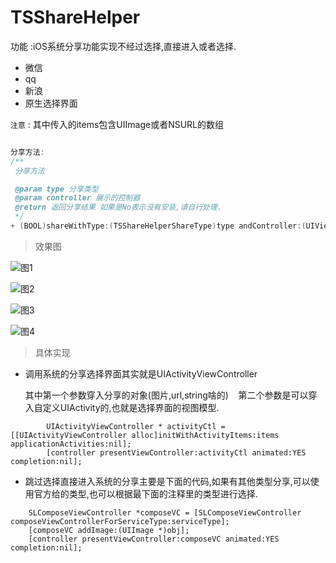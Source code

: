 # TSShareHelper
功能 :iOS系统分享功能实现不经过选择,直接进入或者选择.

- 微信
- qq
- 新浪
- 原生选择界面

`注意` : 其中传入的items包含UIImage或者NSURL的数组

```Objective-C

分享方法:
/**
 分享方法

 @param type 分享类型
 @param controller 展示的控制器
 @return 返回分享结果 如果是No表示没有安装,请自行处理.
 */
+ (BOOL)shareWithType:(TSShareHelperShareType)type andController:(UIViewController *)controller andItems:(NSArray *)items;

```


>效果图

![图1](1.png)

![图2](2.png)

![图3](3.jpg)

![图4](4.png)


>具体实现

- 调用系统的分享选择界面其实就是UIActivityViewController 

  其中第一个参数穿入分享的对象(图片,url,string啥的)
  
  第二个参数是可以穿入自定义UIActivity的,也就是选择界面的视图模型.
  
```
        UIActivityViewController * activityCtl = [[UIActivityViewController alloc]initWithActivityItems:items applicationActivities:nil];
        [controller presentViewController:activityCtl animated:YES completion:nil];
```

- 跳过选择直接进入系统的分享主要是下面的代码,如果有其他类型分享,可以使用官方给的类型,也可以根据最下面的注释里的类型进行选择.

```
    SLComposeViewController *composeVC = [SLComposeViewController composeViewControllerForServiceType:serviceType];
    [composeVC addImage:(UIImage *)obj];
    [controller presentViewController:composeVC animated:YES completion:nil];
```

